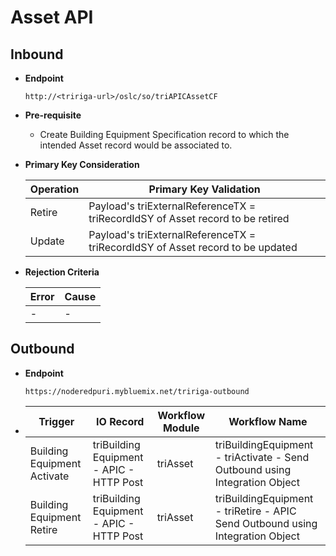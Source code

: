 # Asset API


## Inbound

- **Endpoint**
  ```
  http://<tririga-url>/oslc/so/triAPICAssetCF
  ```

- **Pre-requisite**
  
  - Create Building Equipment Specification record to which the intended Asset record would be associated to.

- **Primary Key Consideration**

  Operation | Primary Key Validation
  ---|---
  Retire | Payload's triExternalReferenceTX = triRecordIdSY of Asset record to be retired
  Update | Payload's triExternalReferenceTX = triRecordIdSY of Asset record to be updated
  
- **Rejection Criteria**

  Error | Cause
  ---|---
  - | -



## Outbound

- **Endpoint**
  ```
  https://noderedpuri.mybluemix.net/tririga-outbound
  ```
  
- Trigger | IO Record | Workflow Module | Workflow Name 
  ---|---|---|---
  Building Equipment Activate | triBuilding Equipment - APIC - HTTP Post | triAsset | triBuildingEquipment - triActivate - Send Outbound using Integration Object 
  Building Equipment Retire | triBuilding Equipment - APIC - HTTP Post | triAsset | triBuildingEquipment - triRetire - APIC Send Outbound using Integration Object  
  
